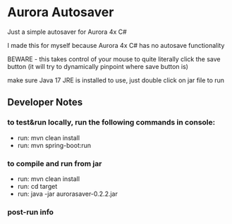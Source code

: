 # Aurora Autosaver
Just a simple autosaver for Aurora 4x C#

I made this for myself because Aurora 4x C# has no autosave functionality

BEWARE - this takes control of your mouse to quite literally click the save button (it will try to dynamically pinpoint where save button is)

make sure Java 17 JRE is installed to use, just double click on jar file to run


## Developer Notes

### to test&run locally, run the following commands in console:
- run: mvn clean install
- run: mvn spring-boot:run
### to compile and run from jar
- run: mvn clean install
- run: cd target
- run: java -jar aurorasaver-0.2.2.jar
### post-run info
